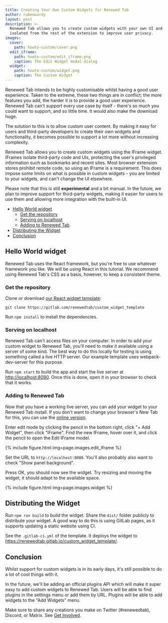 ```yaml
---
title: Creating Your Own Custom Widgets for Renewed Tab
author: rubenwardy
layout: post
description: >-
  Renewed Tab allows you to create custom widgets with your own UI and code,
  isolated from the rest of the extension to improve user privacy.
images:
  cover:
    path: howto-custom/cover.png
  edit_iframe:
    path: howto-custom/edit_iframe.png
    caption: The Edit Widget modal dialog
  widget:
    path: howto-custom/widget.png
    caption: The Custom Widget
---
```


Renewed Tab intends to be highly customisable whilst having a good user
experience. Taken to the extreme, these two things are in conflict; the more
features you add, the harder it is to provide a good user experience. Renewed
Tab can't support every use case by itself - there's so much you could want to
support, and so little time. It would also make the download huge.

The solution to this is to allow custom user content. By making it easy for
users and third-party developers to create their own widgets and functionality,
it becomes possible to support a lot more without increasing complexity.

Renewed Tab allows you to create custom widgets using the IFrame widget. IFrames
isolate third-party code and UIs, protecting the user's privileged information
such as bookmarks and recent sites. Most browser extension stores prohibit
remote code, so using an IFrame is a requirement. This does impose some limits
on what is possible in custom widgets - you are limited to your widgets, and
can't change the UI elsewhere.

Please note that this is still **experimental** and a bit manual. In the future,
we plan to improve support for third-party widgets, making it easier for users
to use them and allowing more integration with the built-in UI.

<!-- more -->

- [Hello World widget](#hello-world-widget)
  - [Get the repository](#get-the-repository)
  - [Serving on localhost](#serving-on-localhost)
  - [Adding to Renewed Tab](#adding-to-renewed-tab)
- [Distributing the Widget](#distributing-the-widget)
- [Conclusion](#conclusion)

## Hello World widget

Renewed Tab uses the React framework, but you're free to use whatever framework
you like. We will be using React in this tutorial. We recommend using Renewed
Tab's CSS as a basis, however, to keep a consistent theme.

### Get the repository

Clone or download [our React widget template](https://gitlab.com/renewedtab/custom_widget_template):

    git clone https://gitlab.com/renewedtab/custom_widget_template

Run `npm install` to install the dependencies.

### Serving on localhost

Renewed Tab can't access files on your computer. In order to add your custom
widget to Renewed Tab, you'll need to make it available using a server of some
kind. The best way to do this locally for testing is using something called a
live HTTP server. Our example template uses webpack-dev-server for this purpose.

Run `npm start` to build the app and start the live server at
<http://localhost:8080>. Once this is done, open it in your browser to check
that it works.

### Adding to Renewed Tab

Now that you have a working live server, you can add your widget to your Renewed
Tab install. If you don't want to change your browser's New Tab for this, you
can use the [online version](https://web.renewedtab.com/).

Enter edit mode by clicking the pencil in the bottom right, click "+ Add
Widget", then click "IFrame". Find the new IFrame, hover over it, and click the
pencil to open the Edit IFrame model.

{% include figure.html img=page.images.edit_iframe %}

Set the URL to `http://localhost:8080`. You'll also probably also want to check
"Show panel background".

Press OK, you should now see the widget. Try resizing and moving the widget,
it should adapt to the available space.

{% include figure.html img=page.images.widget %}


## Distributing the Widget

Run `npm run build` to build the widget. Share the `dist/` folder publicly to
distribute your widget. A good way to do this is using GitLab pages, as it
supports updating a static website using CI.

See the `.gitlab-ci.yml` of the template. It deploys the widget to
<https://renewedtab.gitlab.io/custom_widget_template/>.



## Conclusion

Whilst support for custom widgets is in its early days, it's still possible to
do a lot of cool things with it.

In the future, we'll be adding an official plugins API which will make it super
easy to add custom widgets to Renewed Tab. Users will be able to find plugins in
the settings menu or add them by URL. Plugins will be able to add widgets to the
"Add Widgets" menu.

Make sure to share any creations you make on Twitter (#renewedtab), Discord, or
Matrix. See [Get Involved](/get_involved).
